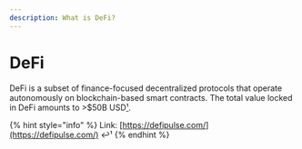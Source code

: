 ```yaml
---
description: What is DeFi?
---
```


# DeFi

DeFi is a subset of finance-focused decentralized protocols that operate autonomously on blockchain-based smart contracts. The total value locked in DeFi amounts to &gt;$50B USD[¹](https://defipulse.com/).

{% hint style="info" %}
Link: [https://defipulse.com/](https://defipulse.com/) ↩¹
{% endhint %}



